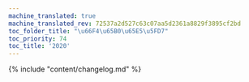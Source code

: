 ```yaml
---
machine_translated: true
machine_translated_rev: 72537a2d527c63c07aa5d2361a8829f3895cf2bd
toc_folder_title: "\u66F4\u65B0\u65E5\u5FD7"
toc_priority: 74
toc_title: '2020'
---
```


{% include "content/changelog.md" %}
